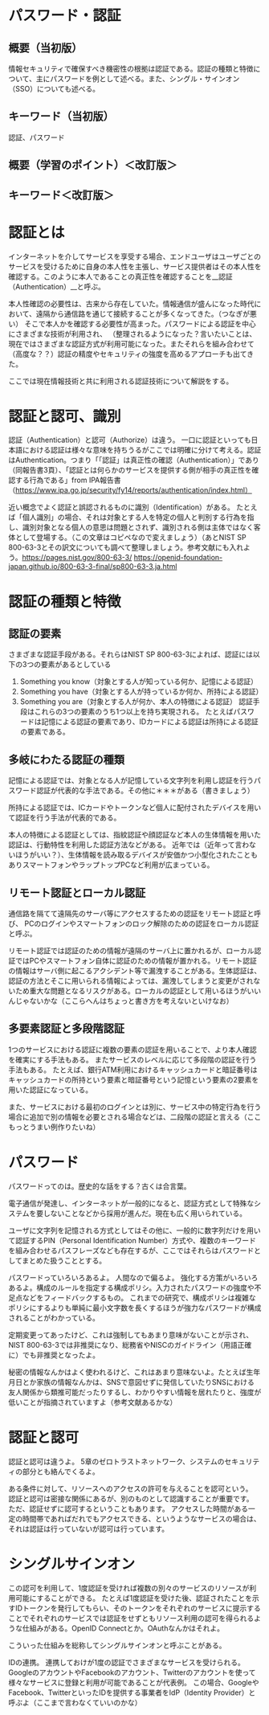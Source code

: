 # パスワード・認証
## 概要（当初版）
情報セキュリティで確保すべき機密性の根拠は認証である。認証の種類と特徴について、主にパスワードを例として述べる。また、シングル・サインオン（SSO）についても述べる。

## キーワード（当初版）
認証、パスワード

## 概要（学習のポイント）＜改訂版＞

## キーワード＜改訂版＞

# 認証とは
インターネットを介してサービスを享受する場合、エンドユーザはユーザごとのサービスを受けるために自身の本人性を主張し、サービス提供者はその本人性を確認する。このように本人であることの真正性を確認することを__認証（Authentication）__と呼ぶ。

本人性確認の必要性は、古来から存在していた。情報通信が盛んになった時代において、遠隔から通信路を通じて接続することが多くなってきた。（つなぎが悪い）
そこで本人かを確認する必要性が高まった。パスワードによる認証を中心にさまざまな技術が利用され、
（整理されるようになった？言いたいことは、
現在ではさまざまな認証方式が利用可能になった。またそれらを組み合わせて（高度な？？）認証の精度やセキュリティの強度を高めるアプローチも出てきた。

ここでは現在情報技術と共に利用される認証技術について解説をする。


# 認証と認可、識別



認証（Authentication）と認可（Authorize）は違う。
一口に認証といっても日本語における認証は様々な意味を持ちうるがここでは明確に分けて考える。認証はAuthentication。つまり「「認証」は真正性の確認（Authentication）」であり（同報告書3頁）、「認証とは何らかのサービスを提供する側が相手の真正性を確認する行為である」from IPA報告書（https://www.ipa.go.jp/security/fy14/reports/authentication/index.html）

近い概念でよく認証と誤認されるものに識別（Identification）がある。
たとえば「個人識別」の場合、それは対象とする人を特定の個人と判別する行為を指し、識別対象となる個人の意思は問題とされず、識別される側は主体ではなく客体として登場する。（この文章はコピペなので変えましょう）（あとNIST SP 800-63-3とその訳文についても調べて整理しましょう。参考文献にも入れよう。https://pages.nist.gov/800-63-3/
https://openid-foundation-japan.github.io/800-63-3-final/sp800-63-3.ja.html


# 認証の種類と特徴

## 認証の要素
さまざまな認証手段がある。それらはNIST SP 800-63-3によれば、認証には以下の3つの要素があるとしている
1. Something you know（対象とする人が知っている何か、記憶による認証）
1. Something you have（対象とする人が持っているか何か、所持による認証）
1. Something you are（対象とする人が何か、本人の特徴による認証）
認証手段はこれらの3つの要素のうち1つ以上を持ち実現される。
たとえばパスワードは記憶による認証の要素であり、IDカードによる認証は所持による認証の要素である。

## 多岐にわたる認証の種類
記憶による認証では、対象となる人が記憶している文字列を利用し認証を行うパスワード認証が代表的な手法である。その他に＊＊＊がある（書きましょう）

所持による認証では、ICカードやトークンなど個人に配付されたデバイスを用いて認証を行う手法が代表的である。

本人の特徴による認証としては、指紋認証や顔認証など本人の生体情報を用いた認証は、行動特性を利用した認証方法などがある。
近年では（近年って言わないほうがいい？）、生体情報を読み取るデバイスが安価かつ小型化されたこともありスマートフォンやラップトップPCなど利用が広まっている。

## リモート認証とローカル認証
通信路を隔てて遠隔先のサーバ等にアクセスするための認証をリモート認証と呼び、
PCのログインやスマートフォンのロック解除のための認証をローカル認証と呼ぶ。

リモート認証では認証のための情報が遠隔のサーバ上に置かれるが、ローカル認証ではPCやスマートフォン自体に認証のための情報が置かれる。リモート認証の情報はサーバ側に起こるアクシデント等で漏洩することがある。生体認証は、認証の方法とそこに用いられる情報によっては、漏洩してしまうと変更がされないため重大な問題となるリスクがある。ローカルの認証として用いるほうがいいんじゃないかな（ここらへんはちょっと書き方を考えないといけなお）


## 多要素認証と多段階認証
1つのサービスにおける認証に複数の要素の認証を用いることで、より本人確認を確実にする手法もある。
またサービスのレベルに応じて多段階の認証を行う手法もある。
たとえば、銀行ATM利用におけるキャッシュカードと暗証番号はキャッシュカードの所持という要素と暗証番号という記憶という要素の2要素を用いた認証になっている。

また、サービスにおける最初のログインとは別に、サービス中の特定行為を行う場合に追加で別の情報を必要とされる場合などは、二段階の認証と言える（ここもっとうまい例作りたいね）


# パスワード
パスワードってのは。歴史的な話をする？古くは合言葉。

電子通信が発達し、インターネットが一般的になると、認証方式として特殊なシステムを要しないことなどから採用が進んだ。現在も広く用いられている。

ユーザに文字列を記憶される方式としてはその他に、一般的に数字列だけを用いて認証するPIN（Personal Identification Number）方式や、複数のキーワードを組み合わせるパスフレーズなども存在するが、ここではそれらはパスワードとしてまとめた扱うこととする。

パスワードっていろいろあるよ。
人間なので偏るよ。
強化する方策がいろいろあるよ。構成のルールを指定する構成ポリシ。入力されたパスワードの強度や不足点などをフィードバックするもの。
これまでの研究で、構成ポリシは複雑なポリシにするよりも単純に最小文字数を長くするほうが強力なパスワードが構成されることがわかっている。

定期変更ってあったけど、これは強制してもあまり意味がないことが示され、NIST 800-63-3では非推奨になり、総務省やNISCのガイドライン（用語正確に）でも非推奨となったよ。

秘密の情報なんかはよく使われるけど、これはあまり意味ないよ。たとえば生年月日とか家族の情報なんかは、SNSで意図せずに発信していたりSNSにおける友人関係から類推可能だったりするし、わかりやすい情報を居れたりと、強度が低いことが指摘されていますよ（参考文献あるかな）


# 認証と認可
認証と認可は違うよ。
5章のゼロトラストネットワーク、システムのセキュリティの部分とも絡んでくるよ。

ある条件に対して、リソースへのアクセスの許可を与えることを認可という。
認証と認可は密接な関係にあるが、別のものとして認識することが重要です。
ただ、認証せずに認可するということもあります。
アクセスした時間がある一定の時間帯であればだれでもアクセスできる、というようなサービスの場合は、それは認証は行っていないが認可は行っています。



# シングルサインオン
この認可を利用して、1度認証を受ければ複数の別々のサービスのリソースが利用可能にすることができる。
たとえば1度認証を受けた後、認証されたことを示すIDトークンを発行してもらい、そのトークンをそれぞれのサービスに提示することでそれぞれのサービスでは認証をせずともリソース利用の認可を得られるような仕組みがある。OpenID Connectとか。OAuthなんかはそれよ。

こういった仕組みを総称してシングルサインオンと呼ぶことがある。

IDの連携。
連携しておけが1度の認証でさまざまなサービスを受けられる。GoogleのアカウントやFacebookのアカウント、Twitterのアカウントを使って様々なサービスに登録と利用が可能であることが代表例。
この場合、GoogleやFacebook、TwitterといったIDを提供する事業者をIdP（Identity Provider）と呼ぶよ（ここまで言わなくていいのかな）
